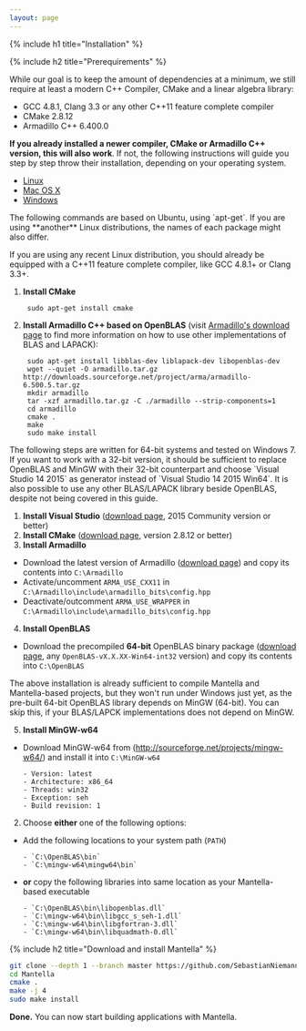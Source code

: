 ```yaml
---
layout: page
---
```

{% include h1 title="Installation" %}

{% include h2 title="Prerequirements" %}

While our goal is to keep the amount of dependencies at a minimum, we still require at least a modern C++ Compiler, CMake and a linear algebra library:

- GCC 4.8.1, Clang 3.3 or any other C++11 feature complete compiler
- CMake 2.8.12
- Armadillo C++ 6.400.0

**If you already installed a newer compiler, CMake or Armadillo C++ version, this will also work**. If not, the following instructions will guide you step by step throw their installation, depending on your operating system.

<ul class="nav nav-tabs" role="tablist" id="prerequirements">
<li role="presentation" class="active"><a href="#prerequirements-linux" aria-controls="prerequirements-linux" role="tab" data-toggle="tab">Linux</a></li>
<li role="presentation"><a href="#prerequirements-mac-os-x" aria-controls="prerequirements-mac-os-x" role="tab" data-toggle="tab">Mac OS X</a></li>
<li role="presentation"><a href="#prerequirements-windows" aria-controls="prerequirements-windows" role="tab" data-toggle="tab">Windows</a></li>
</ul>
<div class="tab-content">
<div role="tabpanel" class="tab-pane active" id="prerequirements-linux">
The following commands are based on Ubuntu, using `apt-get`. If you are using **another** Linux distributions, the names of each package might also differ.

If you are using any recent Linux distribution, you should already be equipped with a C++11 feature complete compiler, like GCC 4.8.1+ or Clang 3.3+.

1. **Install CMake**

        sudo apt-get install cmake
        
2. **Install Armadillo C++ based on OpenBLAS** (visit [Armadillo's download page](http://arma.sourceforge.net/download.html) to find more information on how to use other implementations of BLAS and LAPACK):

        sudo apt-get install libblas-dev liblapack-dev libopenblas-dev
        wget --quiet -O armadillo.tar.gz http://downloads.sourceforge.net/project/arma/armadillo-6.500.5.tar.gz
        mkdir armadillo
        tar -xzf armadillo.tar.gz -C ./armadillo --strip-components=1
        cd armadillo
        cmake .
        make
        sudo make install

</div>
<div role="tabpanel" class="tab-pane" id="prerequirements-mac-os-x">
</div>
<div role="tabpanel" class="tab-pane" id="prerequirements-windows">
The following steps are written for 64-bit systems and tested on Windows 7. If you want to work with a 32-bit version, it should be sufficient to replace OpenBLAS and MinGW with their 32-bit counterpart and choose `Visual Studio 14 2015` as generator instead of `Visual Studio 14 2015 Win64`. It is also possible to use any other BLAS/LAPACK library beside OpenBLAS, despite not being covered in this guide.

1. **Install Visual Studio** ([download page](https://www.visualstudio.com/de-de/downloads/download-visual-studio-vs.aspx), 2015 Community version or better)
2. **Install CMake** ([download page](https://cmake.org/download/), version 2.8.12 or better)
3. **Install Armadillo**

  - Download the latest version of Armadillo ([download page](http://arma.sourceforge.net/download.html)) and copy its contents into `C:\Armadillo`
  - Activate/uncomment `ARMA_USE_CXX11` in `C:\Armadillo\include\armadillo_bits\config.hpp`
  - Deactivate/outcomment `ARMA_USE_WRAPPER` in `C:\Armadillo\include\armadillo_bits\config.hpp`
  
4. **Install OpenBLAS**

  - Download the precompiled **64-bit** OpenBLAS binary package ([download page](http://www.openblas.net/), any `OpenBLAS-vX.X.XX-Win64-int32` version) and copy its contents into `C:\OpenBLAS`
  
The above installation is already sufficient to compile Mantella and Mantella-based projects, but they won't run under Windows just yet, as the pre-built 64-bit OpenBLAS library depends on MinGW (64-bit). You can skip this, if your BLAS/LAPCK implementations does not depend on MinGW.
  
5. **Install MinGW-w64**

  - Download MinGW-w64 from (http://sourceforge.net/projects/mingw-w64/) and install it into `C:\MinGW-w64`
  
        - Version: latest
        - Architecture: x86_64
        - Threads: win32
        - Exception: seh
        - Build revision: 1
        
2. Choose **either** one of the following options:

  - Add the following locations to your system path (`PATH`)
  
        - `C:\OpenBLAS\bin`
        - `C:\mingw-w64\mingw64\bin`
        
  - **or** copy the following libraries into same location as your Mantella-based executable
  
        - `C:\OpenBLAS\bin\libopenblas.dll`
        - `C:\mingw-w64\bin\libgcc_s_seh-1.dll`
        - `C:\mingw-w64\bin\libgfortran-3.dll`
        - `C:\mingw-w64\bin\libquadmath-0.dll`
        
</div>
</div>

{% include h2 title="Download and install Mantella" %}

``` bash
git clone --depth 1 --branch master https://github.com/SebastianNiemann/Mantella.git
cd Mantella
cmake .
make -j 4
sudo make install
```

**Done.** You can now start building applications with Mantella.
